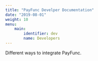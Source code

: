 ```yaml
---
title: "PayFunc Develper Documentation"
date: "2019-08-01"
weight: 10
menu: 
    main:
        identifier: dev
        name: Developers
---
```

Different ways to integrate PayFunc.
